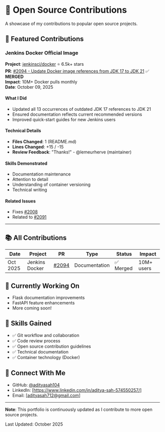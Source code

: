 # 🚀 Open Source Contributions

A showcase of my contributions to popular open source projects.

## 🎯 Featured Contributions

### Jenkins Docker Official Image
**Project**: [jenkinsci/docker](https://github.com/jenkinsci/docker) ⭐ 6.5k+ stars  
**PR**: [#2094 - Update Docker image references from JDK 17 to JDK 21](https://github.com/jenkinsci/docker/pull/2094) ✅ **MERGED**  
**Impact**: 10M+ Docker pulls monthly  
**Date**: October 09, 2025

#### What I Did
- Updated all 13 occurrences of outdated JDK 17 references to JDK 21
- Ensured documentation reflects current recommended versions
- Improved quick-start guides for new Jenkins users

#### Technical Details
- **Files Changed**: 1 (README.md)
- **Lines Changed**: +15 / -15
- **Review Feedback**: "Thanks!" - @lemeurherve (maintainer)

#### Skills Demonstrated
- Documentation maintenance
- Attention to detail
- Understanding of container versioning
- Technical writing

#### Related Issues
- Fixes [#2008](https://github.com/jenkinsci/docker/issues/2008)
- Related to [#2091](https://github.com/jenkinsci/docker/pull/2091)

---

## 📚 All Contributions

| Date | Project | PR | Type | Status | Impact |
|------|---------|----|----- |--------|--------|
| Oct 2025 | Jenkins Docker | [#2094](https://github.com/jenkinsci/docker/pull/2094) | Documentation | ✅ Merged | 10M+ users |

## 🎯 Currently Working On

- Flask documentation improvements
- FastAPI feature enhancements
- More coming soon!

## 💼 Skills Gained

- ✅ Git workflow and collaboration
- ✅ Code review process
- ✅ Open source contribution guidelines
- ✅ Technical documentation
- ✅ Container technology (Docker)

## 🔗 Connect With Me

- GitHub: [@adityasah104](https://github.com/adityasah104)
- LinkedIn: [https://www.linkedin.com/in/aditya-sah-574550257/]
- Email: [adityasah712@gmail.com]

---

**Note**: This portfolio is continuously updated as I contribute to more open source projects.

Last Updated: October 2025
